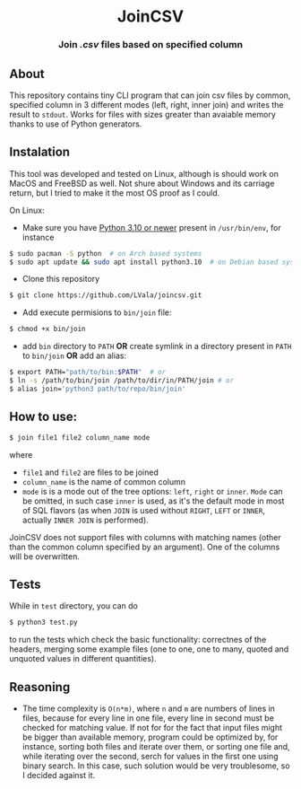 <h1 align="center"> JoinCSV
<h3 align="center"> Join <i>.csv</i> files based on specified column

## About
This repository contains tiny CLI program that can join csv files by common, specified column in 3 different modes (left, right, inner join) and writes the result to ```stdout```. Works for files with sizes greater than avaiable memory thanks to use
of Python generators.

## Instalation
This tool was developed and tested on Linux, although is should work on MacOS and FreeBSD as well. Not shure about Windows and
its carriage return, but I tried to make it the most OS proof as I could.

On Linux:
- Make sure you have [Python 3.10 or newer](https://www.python.org/downloads/) present in ```/usr/bin/env```, for instance
```bash
$ sudo pacman -S python  # on Arch based systems
$ sudo apt update && sudo apt install python3.10  # on Debian based systems
```
- Clone this repository
```bash
$ git clone https://github.com/LVala/joincsv.git
```
- Add execute permisions to ```bin/join``` file:
```bash
$ chmod +x bin/join
```
- add ```bin``` directory to ```PATH``` **OR** create symlink in a directory present in ```PATH``` to ```bin/join```
**OR** add an alias:
```bash
$ export PATH="path/to/bin:$PATH"  # or
$ ln -s /path/to/bin/join /path/to/dir/in/PATH/join # or
$ alias join='python3 path/to/repo/bin/join'
```

## How to use:
```bash
$ join file1 file2 column_name mode
```
where 
- ```file1``` and ```file2``` are files to be joined 
- ```column_name``` is the name of common column
- ```mode``` is is a mode out of the tree options: ```left```, ```right``` or ```inner```. ```Mode``` can be omitted, in such case ```inner``` is used, as it's the default mode in most of SQL flavors (as when ```JOIN``` is used without ```RIGHT```, ```LEFT``` or ```INNER```, actually ```INNER JOIN``` is performed).

JoinCSV does not support files with columns with matching names (other than the common column specified by an argument). One of the columns will be overwritten. 

## Tests
While in ```test``` directory, you can do
```bash
$ python3 test.py
```
to run the tests which check the basic functionality: correctnes of the headers, merging some example files 
(one to one, one to many, quoted and unquoted values in different quantities).

## Reasoning
- The time complexity is ```O(n*m)```, where ```n``` and ```m``` are numbers of lines in files, because for every line in one file, every line in second must be checked for matching value. If not for for the fact that input files might be bigger than available memory, program could be optimized by, for instance, sorting both files and iterate over them, or sorting one file and, while iterating over the second, serch for values in the first one using binary search. In this case, such solution would be very troublesome, so I decided against it.